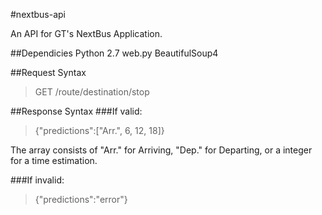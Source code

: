 #nextbus-api

An API for GT's NextBus Application.

##Dependicies
Python 2.7
web.py
BeautifulSoup4

##Request Syntax
>GET /route/destination/stop

##Response Syntax
###If valid:
>{"predictions":["Arr.", 6, 12, 18]}

The array consists of "Arr." for Arriving, "Dep." for Departing, or a integer for a time estimation.

###If invalid:
>{"predictions":"error"}
